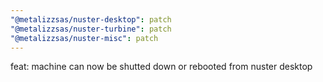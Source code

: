 ```yaml
---
"@metalizzsas/nuster-desktop": patch
"@metalizzsas/nuster-turbine": patch
"@metalizzsas/nuster-misc": patch
---
```


feat: machine can now be shutted down or rebooted from nuster desktop
